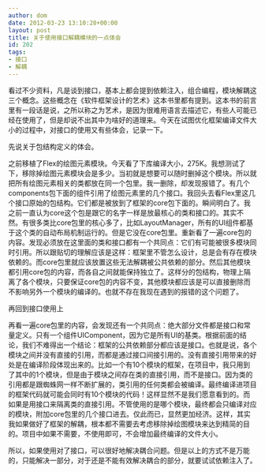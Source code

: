 ```yaml
---
author: dom
date: 2012-03-23 13:10:28+00:00
layout: post
title: 关于使用接口解耦模块的一点体会
id: 202
tags:
- 接口
- 解耦
---
```


看过不少资料，凡是谈到接口，基本上都会提到依赖注入，组合编程，模块解耦这三个概念。这些概念在《软件框架设计的艺术》这本书里都有提到。这本书的前言里有一段话是说，之所以称之为艺术，是因为很难用语言去描述它，有些人可能已经在使用了，但是却说不出其中为啥好的道理来。今天在试图优化框架编译文件大小的过程中，对接口的使用又有些体会，记录一下。

先说关于包结构定义的体会。

之前移植了Flex的绘图元素模块。今天看了下库编译大小，275K。我想测试了下，移除掉绘图元素模块会是多少。当初就是想要可以随时删掉这个模块。所以就把所有绘图元素相关的类都放在同一个包里。我一删除，却发现报错了。有几个components包下面的组件引用了绘图元素里的几个接口。我回头去看Flex里这几个接口原始的包结构。它们都是被放到了框架的core包下面的。瞬间明白了。我之前一直认为core这个包是跟它的名字一样是放最核心的类和接口的。其实不然。有很多类比core包里的核心多了，比如LayoutManager，所有的UI组件都基于这个类的自动布局机制运行的。但是它没在core包里。重新看了一遍core包的内容。发现必须放在这里面的类和接口都有一个共同点：它们有可能被很多模块同时引用。所以跟贴切的理解应该是这样：框架里不管怎么设计，总是会有存在模块依赖的。而core包里就应该放置这些无法解耦被公共依赖的部分。然后其他模块都引用core包的内容，而各自之间就能保持独立了。这样分的包结构，物理上隔离了各个模块，只要保证core包的内容不变，其他模块都应该是可以直接删除而不影响另外一个模块的编译的。也就不存在我现在遇到的报错的这个问题了。

再回到接口使用上

再看一遍core包里的内容，会发现还有一个共同点：绝大部分文件都是接口和常量定义。只有一个组件UIComponent，因为它是所有UI的基类。根据前面的结论，我们不难得出一个结论：框架的公共依赖部分都应该是接口。也就是说，各个模块之间并没有直接的引用，而都是通过接口间接引用的。没有直接引用带来的好处是在编译阶段体现出来的。比如一个有10个模块的框架，在项目中，我只用到了其中的1个模块，但是由于模块之间存在类的直接引用，而不是接口。因为类的引用都是跟蜘蛛网一样不断扩展的，类引用的任何类都会被编译。最终编译进项目的框架代码就可能会同时有10个模块的代码！这样显然不是我们愿意看到的。而如果是用接口来隔离类的直接引用。不管使用的是哪个模块，最终都会只编译对应的模块，附加core包里的几个接口进去。仅此而已，显然更加经济。这样，其实我如果做好了框架的解耦，根本都不需要去考虑移除掉绘图模块来达到精简的目的。项目中如果不需要，不使用即可，不会增加最终编译的文件大小。

所以，如果使用对了接口，可以很好地解决耦合问题。但是以上的方式不是万能的，只能解决一部分，对于还是不能有效解决耦合的部分，就要试试依赖注入了。
